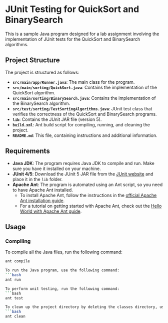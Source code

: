 # JUnit Testing for QuickSort and BinarySearch
This is a sample Java program designed for a lab assignment involving the implementation of JUnit tests for the QuickSort and BinarySearch algorithms.

## Project Structure

The project is structured as follows:
- **`src/main/app/Runner.java`**: The main class for the program.
- **`src/main/sorting/QuickSort.java`**: Contains the implementation of the QuickSort algorithm.
- **`src/main/sorting/BinarySearch.java`**: Contains the implementation of the BinarySearch algorithm.
- **`src/test/sorting/TestSortingAlgorithms.java`**: JUnit test class that verifies the correctness of the QuickSort and BinarySearch programs.
- **`lib`**: Contains the JUnit JAR file (version 5).
- **`build.xml`**: Ant build script for compiling, running, and cleaning the project.
- **`README.md`**: This file, containing instructions and additional information.

## Requirements

- **Java JDK**: The program requires Java JDK to compile and run. Make sure you have it installed on your machine.
- **JUnit 4/5**: Download the JUnit 5 JAR file from the [JUnit website](https://junit.org/junit5/) and place it in the `lib` folder.
- **Apache Ant**: The program is automated using an Ant script, so you need to have Apache Ant installed.
    - To install Apache Ant, follow the instructions in the [official Apache Ant installation guide](https://ant.apache.org/manual/install.html).
    - For a tutorial on getting started with Apache Ant, check out the [Hello World with Apache Ant guide](https://ant.apache.org/manual/tutorial-HelloWorldWithAnt.html).


## Usage
### Compiling

To compile all the Java files, run the following command:

```bash
ant compile

To run the Java program, use the following command:
```bash
ant run

To perform unit testing, run the following command:
```bash
ant test

To clean up the project directory by deleting the classes directory, use the following command:
```bash
ant clean


